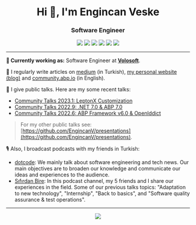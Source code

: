 <h1 align="center">Hi 👋, I'm Engincan Veske</h1>
<h3 align="center">Software Engineer</h3>

<p align="center">

  <p align="center">  
    <a href="https://linkedin.com/in/engincan-veske-b4a75b145" target="blank"><img src="https://img.shields.io/badge/LinkedIn-blue?logo=linkedin" /></a>
    <a href="https://twitter.com/EngincanVeske" target="blank"><img src="https://img.shields.io/twitter/follow/EngincanVeske?style=social" /></a>
    <a href="https://stackoverflow.com/users/10477283" target="blank"><img src="https://img.shields.io/stackexchange/stackoverflow/r/10477283?label=stackoverflow&color=orange" /></a>
    <a href="https://medium.com/@enginveske" target="blank"><img src="https://img.shields.io/badge/500+-grey?logo=medium&label=medium" /></a>
    <a href="https://engincanv.github.io/" target="blank"><img src="https://img.shields.io/badge/Personal%20Blog-grey?logo=e" /></a>
    <a href="mailto:enginveske@gmail.com" target="blank"><img src="https://img.shields.io/badge/contact%20with%20me-white?logo=gmail" /></a>
  </p>
  
  <hr />

**💼 Currently working as:** Software Engineer at <a href="https://volosoft.com/" target="_blank"><b>Volosoft</b></a>.

📝 I regularly write articles on [medium](https://medium.com/@enginveske) (in Turkish), [my personal website (blog)](https://engincanv.github.io/) and [community.abp.io](https://community.abp.io/members/EngincanV) (in English).

🎤 I give public talks. Here are my some recent talks:

* [Community Talks 2023.1: LeptonX Customization](https://www.youtube.com/watch?v=R9CqTtn6Wcg)
* [Community Talks 2022.9: .NET 7.0 & ABP 7.0](https://www.youtube.com/watch?v=ElhFMhLNyqY)
* [Community Talks 2022.6: ABP Framework v6.0 & OpenIddict](https://www.youtube.com/watch?v=th3IugJGQDA)

> For my other public talks see: [https://github.com/EngincanV/presentations](https://github.com/EngincanV/presentations).

🎙️ Also, I broadcast podcasts with my friends in Turkish:

* [dotcode](https://open.spotify.com/show/2a4W8oDAGxqr4pDUnb2K4H): We mainly talk about software engineering and tech news.  Our main objectives are to broaden our knowledge and communicate our ideas and experiences to the audience.
* [Sıfırdan Bire](https://open.spotify.com/show/4Iliz5SjCs6ayUglQ48Use): In this podcast channel, my 5 friends and I share our experiences in the field. Some of our previous talks topics: "Adaptation to new technology", "Internship", "Back to basics", and "Software quality assurance & test operations".

</p>

<hr />

<p align="center">
<img src="https://streak-stats.demolab.com?user=EngincanV&theme=dark&border_radius=40&background=FFFFFF00&sideLabels=7F7F7FBE&dates=7F7F7FBE&sideNums=7F7F7F&currStreakNum=7F7F7F" />
</p>
